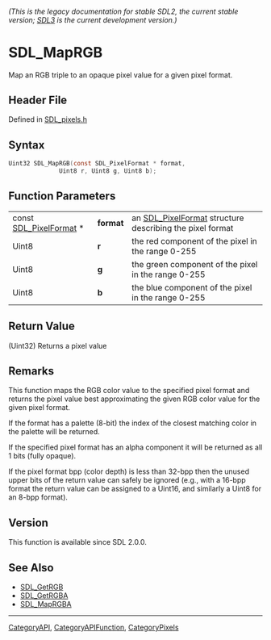 ###### (This is the legacy documentation for stable SDL2, the current stable version; [SDL3](https://wiki.libsdl.org/SDL3/) is the current development version.)
# SDL_MapRGB

Map an RGB triple to an opaque pixel value for a given pixel format.

## Header File

Defined in [SDL_pixels.h](https://github.com/libsdl-org/SDL/blob/SDL2/include/SDL_pixels.h)

## Syntax

```c
Uint32 SDL_MapRGB(const SDL_PixelFormat * format,
              Uint8 r, Uint8 g, Uint8 b);
```

## Function Parameters

|                                            |            |                                                                             |
| ------------------------------------------ | ---------- | --------------------------------------------------------------------------- |
| const [SDL_PixelFormat](SDL_PixelFormat) * | **format** | an [SDL_PixelFormat](SDL_PixelFormat) structure describing the pixel format |
| Uint8                                      | **r**      | the red component of the pixel in the range 0-255                           |
| Uint8                                      | **g**      | the green component of the pixel in the range 0-255                         |
| Uint8                                      | **b**      | the blue component of the pixel in the range 0-255                          |

## Return Value

(Uint32) Returns a pixel value

## Remarks

This function maps the RGB color value to the specified pixel format and
returns the pixel value best approximating the given RGB color value for
the given pixel format.

If the format has a palette (8-bit) the index of the closest matching color
in the palette will be returned.

If the specified pixel format has an alpha component it will be returned as
all 1 bits (fully opaque).

If the pixel format bpp (color depth) is less than 32-bpp then the unused
upper bits of the return value can safely be ignored (e.g., with a 16-bpp
format the return value can be assigned to a Uint16, and similarly a Uint8
for an 8-bpp format).

## Version

This function is available since SDL 2.0.0.

## See Also

- [SDL_GetRGB](SDL_GetRGB)
- [SDL_GetRGBA](SDL_GetRGBA)
- [SDL_MapRGBA](SDL_MapRGBA)

----
[CategoryAPI](CategoryAPI), [CategoryAPIFunction](CategoryAPIFunction), [CategoryPixels](CategoryPixels)

